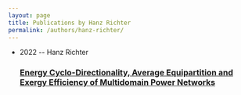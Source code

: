 ```yaml
---
layout: page
title: Publications by Hanz Richter
permalink: /authors/hanz-richter/
---
```


<ul class="post-list">
<li><span class='post-meta'>2022 -- Hanz Richter</span><h3><a class='post-link' href='../../energy-cyclo-directionality-average-equipartition-and-exergy-efficiency-of-multidomain-power-networks'>Energy Cyclo-Directionality, Average Equipartition and Exergy Efficiency of Multidomain Power Networks</a></h3></li>

</ul>
